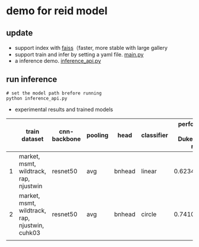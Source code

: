 # demo for reid model

## update
- support index with [faiss](https://github.com/facebookresearch/faiss)（faster, more stable with large gallery
- support train and infer by setting a yaml file. [main.py](./main.py)
- a inference demo. [inference_api.py](./inference_api.py)


## run inference
```
# set the model path brefore running
python inference_api.py
```

- experimental results and trained models

|   | train dataset                                  | cnn-backbone | pooling | head   | classifier | performance on DukeMTMC-reID | model                                                                                                                                             |
|---|------------------------------------------------|--------------|---------|--------|------------|------------------------------|---------------------------------------------------------------------------------------------------------------------------------------------------|
| 1 | market, msmt, wildtrack, rap, njustwin         | resnet50     | avg     | bnhead | linear     | 0.6234(0.4196)               | [resnet50-market1501-msmt17-wildtrackcrop-rap-combineall-colorjitor-removerea-njust365win.pth](https://drive.google.com/file/d/1SvRSij1eqzEbgg6CWZbfbqbm6mFySnO3/view?usp=sharing)                                                      |
| 2 | market, msmt, wildtrack, rap, njustwin, cuhk03 | resnet50     | avg     | bnhead | circle     | 0.7410(0.5786)               | [market1501+msmt17+wildtrackcrop+rap(combineall)-colorjitor-removerea-njust365win-ibna-dataparallel-gpu2-p24k6-circle-60epochs-cuhk03-resnet50.pth](https://drive.google.com/file/d/1C-eUr3U-7LmR2i-YbC5Tgn_z3ywB4kXs/view?usp=sharing) |
|   |                                                |              |         |        |            |                              |                                                                                                                                                   |
